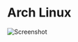 # Arch Linux

![Screenshot](https://github.com/fffranks/dotfiles/blob/master/imagens/Captura%20de%20tela%20de%2027-10-2019%2013:03:25.png)
